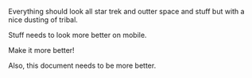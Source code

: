 Everything should look all star trek and outter space and stuff but with a nice dusting of tribal.

Stuff needs to look more better on mobile.

Make it more better!

Also, this document needs to be more better.
